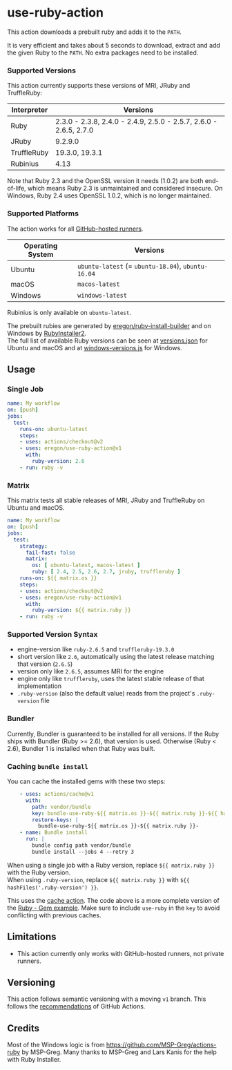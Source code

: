# use-ruby-action

This action downloads a prebuilt ruby and adds it to the `PATH`.

It is very efficient and takes about 5 seconds to download, extract and add the given Ruby to the `PATH`.
No extra packages need to be installed.

### Supported Versions

This action currently supports these versions of MRI, JRuby and TruffleRuby:

| Interpreter | Versions |
| ----------- | -------- |
| Ruby | 2.3.0 - 2.3.8, 2.4.0 - 2.4.9, 2.5.0 - 2.5.7, 2.6.0 - 2.6.5, 2.7.0 |
| JRuby | 9.2.9.0 |
| TruffleRuby | 19.3.0, 19.3.1 |
| Rubinius | 4.13 |

Note that Ruby 2.3 and the OpenSSL version it needs (1.0.2) are both end-of-life,
which means Ruby 2.3 is unmaintained and considered insecure.
On Windows, Ruby 2.4 uses OpenSSL 1.0.2, which is no longer maintained.

### Supported Platforms

The action works for all [GitHub-hosted runners](https://help.github.com/en/actions/automating-your-workflow-with-github-actions/virtual-environments-for-github-hosted-runners).

| Operating System | Versions |
| ----------- | -------- |
| Ubuntu  | `ubuntu-latest` (= `ubuntu-18.04`), `ubuntu-16.04` |
| macOS   | `macos-latest` |
| Windows | `windows-latest` |

Rubinius is only available on `ubuntu-latest`.

The prebuilt rubies are generated by [eregon/ruby-install-builder](https://github.com/eregon/ruby-install-builder)
and on Windows by [RubyInstaller2](https://github.com/oneclick/rubyinstaller2).  
The full list of available Ruby versions can be seen at [versions.json](https://github.com/eregon/ruby-install-builder/blob/metadata/versions.json)
for Ubuntu and macOS and at [windows-versions.js](https://github.com/eregon/use-ruby-action/blob/master/windows-versions.js) for Windows.

## Usage

### Single Job

```yaml
name: My workflow
on: [push]
jobs:
  test:
    runs-on: ubuntu-latest
    steps:
    - uses: actions/checkout@v2
    - uses: eregon/use-ruby-action@v1
      with:
        ruby-version: 2.6
    - run: ruby -v
```

### Matrix

This matrix tests all stable releases of MRI, JRuby and TruffleRuby on Ubuntu and macOS.

```yaml
name: My workflow
on: [push]
jobs:
  test:
    strategy:
      fail-fast: false
      matrix:
        os: [ ubuntu-latest, macos-latest ]
        ruby: [ 2.4, 2.5, 2.6, 2.7, jruby, truffleruby ]
    runs-on: ${{ matrix.os }}
    steps:
    - uses: actions/checkout@v2
    - uses: eregon/use-ruby-action@v1
      with:
        ruby-version: ${{ matrix.ruby }}
    - run: ruby -v
```

### Supported Version Syntax

* engine-version like `ruby-2.6.5` and `truffleruby-19.3.0`
* short version like `2.6`, automatically using the latest release matching that version (`2.6.5`)
* version only like `2.6.5`, assumes MRI for the engine
* engine only like `truffleruby`, uses the latest stable release of that implementation
* `.ruby-version` (also the default value) reads from the project's `.ruby-version` file

### Bundler

Currently, Bundler is guaranteed to be installed for all versions.
If the Ruby ships with Bundler (Ruby >= 2.6), that version is used.
Otherwise (Ruby < 2.6), Bundler 1 is installed when that Ruby was built.

### Caching `bundle install`

You can cache the installed gems with these two steps:

```yaml
    - uses: actions/cache@v1
      with:
        path: vendor/bundle
        key: bundle-use-ruby-${{ matrix.os }}-${{ matrix.ruby }}-${{ hashFiles('**/Gemfile.lock') }}
        restore-keys: |
          bundle-use-ruby-${{ matrix.os }}-${{ matrix.ruby }}-
    - name: Bundle install
      run: |
        bundle config path vendor/bundle
        bundle install --jobs 4 --retry 3
```

When using a single job with a Ruby version, replace `${{ matrix.ruby }}` with the Ruby version.  
When using `.ruby-version`, replace `${{ matrix.ruby }}` with `${{ hashFiles('.ruby-version') }}`.

This uses the [cache action](https://github.com/actions/cache).
The code above is a more complete version of the [Ruby - Gem example](https://github.com/actions/cache/blob/master/examples.md#ruby---gem).
Make sure to include `use-ruby` in the `key` to avoid conflicting with previous caches.

## Limitations

* This action currently only works with GitHub-hosted runners, not private runners.

## Versioning

This action follows semantic versioning with a moving `v1` branch.
This follows the [recommendations](https://github.com/actions/toolkit/blob/master/docs/action-versioning.md) of GitHub Actions.

## Credits

Most of the Windows logic is from https://github.com/MSP-Greg/actions-ruby by MSP-Greg.
Many thanks to MSP-Greg and Lars Kanis for the help with Ruby Installer.

